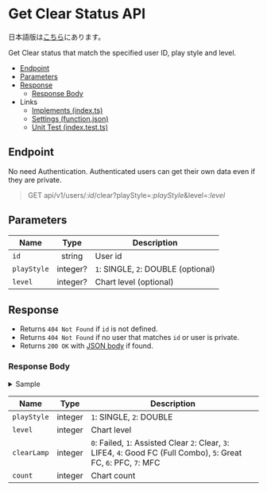 # Get Clear Status API

日本語版は[こちら](./README-ja.md)にあります。

Get Clear status that match the specified user ID, play style and level.

- [Endpoint](#endpoint)
- [Parameters](#parameters)
- [Response](#response)
  - [Response Body](#response-body)
- Links
  - [Implements (index.ts)](index.ts)
  - [Settings (function.json)](function.json)
  - [Unit Test (index.test.ts)](index.test.ts)

## Endpoint

No need Authentication. Authenticated users can get their own data even if they are private.

> GET api/v1/users/*:id*/clear?playStyle=*:playStyle*&level=*:level*

## Parameters

|Name|Type|Description|
|----|:--:|-----------|
|`id`|string|User id|
|`playStyle`|integer?|`1`: SINGLE, `2`: DOUBLE (optional)|
|`level`|integer?|Chart level (optional)|

## Response

- Returns `404 Not Found` if `id` is not defined.
- Returns `404 Not Found` if no user that matches `id` or user is private.
- Returns `200 OK` with [JSON body](#response-body) if found.

### Response Body

<details>
  <summary>Sample</summary>

```json
[
  {
    "playStyle": 1,
    "level": 1,
    "clearLamp": 6,
    "count": 10
  },
  {
    "playStyle": 1,
    "level": 1,
    "clearLamp": 7,
    "count": 20
  }
]
```

</details>

|Name|Type|Description|
|----|:--:|-----------|
|`playStyle`|integer|`1`: SINGLE, `2`: DOUBLE|
|`level`|integer|Chart level|
|`clearLamp`|integer|`0`: Failed, `1`: Assisted Clear `2`: Clear, `3`: LIFE4, `4`: Good FC (Full Combo), `5`: Great FC, `6`: PFC, `7`: MFC|
|`count`|integer|Chart count|
